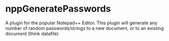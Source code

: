 # nppGeneratePasswords
A plugin for the popular Notepad++ Editor. This plugin will generate any number of random passwords/strings to a  new document, or to an existing document (think datafile)
